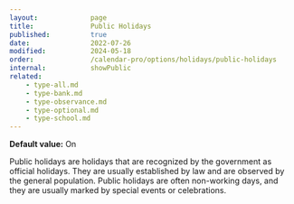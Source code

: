 ```yaml
---
layout:             page
title:              Public Holidays
published:          true
date:               2022-07-26
modified:           2024-05-18
order:              /calendar-pro/options/holidays/public-holidays
internal:           showPublic
related:
    - type-all.md
    - type-bank.md
    - type-observance.md
    - type-optional.md
    - type-school.md
---
```

**Default value:** On

Public holidays are holidays that are recognized by the government as official holidays. They are usually established by law and are observed by the general population. Public holidays are often non-working days, and they are usually marked by special events or celebrations.
